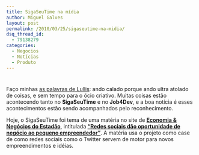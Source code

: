 ```yaml
---
title: SigaSeuTime na mídia
author: Miguel Galves
layout: post
permalink: /2010/03/25/sigaseutime-na-midia/
dsq_thread_id:
  - 79138279
categories:
  - Negocios
  - Notícias
  - Produto
---
```

# 

Faço minhas [as palavras de Lullis][1]: ando calado porque ando ultra atolado de coisas, e sem tempo para o ócio criativo. Muitas coisas estão acontecendo tanto no **SigaSeuTime** e no **Job4Dev**, e a boa notícia é esses acontecimentos estão sendo acompanhados pelo reconhecimento.

 [1]: http://log4dev.com/2010/02/01/porque-ando-tao-calado/

Hoje, o SigaSeuTime foi tema de uma matéria no site de **[Economia & Negócios do Estadão][2]**, intitulada **[“Redes sociais dão oportunidade de negócio ao pequeno empreendedor”][3]**. A matéria usa o projeto como case de como redes sociais como o Twitter servem de motor para novos empreendimentos e idéias.

 [2]: http://economia.estadao.com.br/
 [3]: http://economia.estadao.com.br/noticias/not_10591.htm
